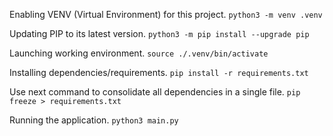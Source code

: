Enabling VENV (Virtual Environment) for this project.
`python3 -m venv .venv`

Updating PIP to its latest version.
`python3 -m pip install --upgrade pip`

Launching working environment.
`source ./.venv/bin/activate`

Installing dependencies/requirements.
`pip install -r requirements.txt`

Use next command to consolidate all dependencies in a single file.
`pip freeze > requirements.txt`

Running the application.
`python3 main.py`
